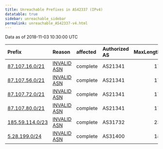 ```yaml
---
title: Unreachable Prefixes in AS42337 (IPv4)
datatable: true
sidebar: unreachable_sidebar
permalink: unreachable_AS42337-v4.html
---
```


Data as of 2018-11-03 10:30:00 UTC


<div class="datatable-begin"></div>

| Prefix                                                   | Reason                                                                                                 | affected   | Authorized AS   |   MaxLength | Anchor                                         |   unreachable /24s |
|:---------------------------------------------------------|:-------------------------------------------------------------------------------------------------------|:-----------|:----------------|------------:|:-----------------------------------------------|-------------------:|
| [87.107.16.0/21](https://stat.ripe.net/87.107.16.0/21)   | [INVALID ASN](https://rpki-validator.ripe.net/announcement-preview?asn=AS42337&prefix=87.107.16.0/21)  | complete   | AS21341         |          17 | [RIPE](unreachable_RIPE_NCC_RPKI_Root-v4.html) |                  8 |
| [87.107.56.0/21](https://stat.ripe.net/87.107.56.0/21)   | [INVALID ASN](https://rpki-validator.ripe.net/announcement-preview?asn=AS42337&prefix=87.107.56.0/21)  | complete   | AS21341         |          17 | [RIPE](unreachable_RIPE_NCC_RPKI_Root-v4.html) |                  8 |
| [87.107.72.0/21](https://stat.ripe.net/87.107.72.0/21)   | [INVALID ASN](https://rpki-validator.ripe.net/announcement-preview?asn=AS42337&prefix=87.107.72.0/21)  | complete   | AS21341         |          17 | [RIPE](unreachable_RIPE_NCC_RPKI_Root-v4.html) |                  8 |
| [87.107.80.0/21](https://stat.ripe.net/87.107.80.0/21)   | [INVALID ASN](https://rpki-validator.ripe.net/announcement-preview?asn=AS42337&prefix=87.107.80.0/21)  | complete   | AS21341         |          17 | [RIPE](unreachable_RIPE_NCC_RPKI_Root-v4.html) |                  8 |
| [185.59.114.0/23](https://stat.ripe.net/185.59.114.0/23) | [INVALID ASN](https://rpki-validator.ripe.net/announcement-preview?asn=AS42337&prefix=185.59.114.0/23) | complete   | AS31732         |          23 | [RIPE](unreachable_RIPE_NCC_RPKI_Root-v4.html) |                  2 |
| [5.28.199.0/24](https://stat.ripe.net/5.28.199.0/24)     | [INVALID ASN](https://rpki-validator.ripe.net/announcement-preview?asn=AS42337&prefix=5.28.199.0/24)   | complete   | AS31400         |          18 | [RIPE](unreachable_RIPE_NCC_RPKI_Root-v4.html) |                  1 |

<div class="datatable-end"></div>